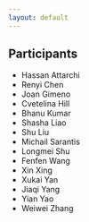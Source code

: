 ```yaml
---
layout: default
---
```


## Participants

+ Hassan    Attarchi
+ Renyi     Chen
+ Joan      Gimeno
+ Cvetelina Hill
+ Bhanu     Kumar
+ Shasha    Liao
+ Shu       Liu
+ Michail   Sarantis
+ Longmei   Shu
+ Fenfen    Wang
+ Xin       Xing
+ Xukai     Yan
+ Jiaqi     Yang
+ Yian      Yao
+ Weiwei    Zhang
